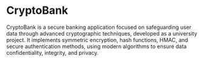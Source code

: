 # CryptoBank
CryptoBank is a secure banking application focused on safeguarding user data through advanced cryptographic techniques, developed as a university project. 
It implements symmetric encryption, hash functions, HMAC, and secure authentication methods, using modern algorithms to ensure data confidentiality, integrity, and privacy.

